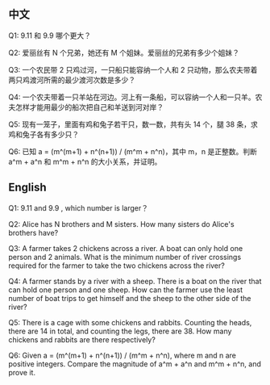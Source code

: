 
## 中文

Q1: 9.11 和 9.9 哪个更大？

Q2: 爱丽丝有 N 个兄弟，她还有 M 个姐妹。爱丽丝的兄弟有多少个姐妹？

Q3: 一个农民带 2 只鸡过河，一只船只能容纳一个人和 2 只动物，那么农夫带着两只鸡渡河所需的最少渡河次数是多少？

Q4: 一个农夫带着一只羊站在河边。河上有一条船，可以容纳一个人和一只羊。农夫怎样才能用最少的船次把自己和羊送到河对岸？

Q5: 现有一笼子，里面有鸡和兔子若干只，数一数，共有头 14 个，腿 38 条，求鸡和兔子各有多少只？

Q6: 已知 a = (m^(m+1) + n^(n+1)) / (m^m + n^n)，其中 m，n 是正整数。判断 a^m + a^n 和 m^m + n^n 的大小关系，并证明。

## English

Q1: 9.11 and 9.9 , which number is larger？

Q2: Alice has N brothers and M sisters. How many sisters do Alice's brothers have?

Q3: A farmer takes 2 chickens across a river. A boat can only hold one person and 2 animals. What is the minimum number of river crossings required for the farmer to take the two chickens across the river?

Q4: A farmer stands by a river with a sheep. There is a boat on the river that can hold one person and one sheep. How can the farmer use the least number of boat trips to get himself and the sheep to the other side of the river?

Q5: There is a cage with some chickens and rabbits. Counting the heads, there are 14 in total, and counting the legs, there are 38. How many chickens and rabbits are there respectively?

Q6: Given a = (m^(m+1) + n^(n+1)) / (m^m + n^n), where m and n are positive integers. Compare the magnitude of a^m + a^n and m^m + n^n, and prove it.
